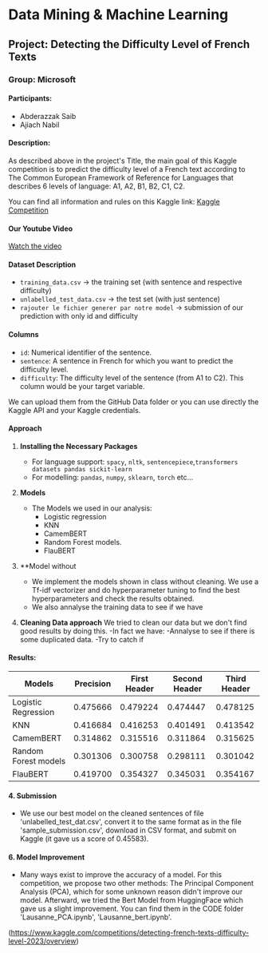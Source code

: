 # Data Mining & Machine Learning

## Project: Detecting the Difficulty Level of French Texts

### Group: Microsoft

#### Participants:
- Abderazzak Saib
- Ajiach Nabil

#### Description:
As described above in the project's Title, the main goal of this Kaggle competition is to predict the difficulty level of a French text according to The Common European Framework of Reference for Languages that describes 6 levels of language: A1, A2, B1, B2, C1, C2.

You can find all information and rules on this Kaggle link: [Kaggle Competition](https://www.kaggle.com/competitions/detecting-french-texts-difficulty-level-2023/overview)

#### Our Youtube Video 
[Watch the video](#)

#### Dataset Description
- `training_data.csv` -> the training set (with sentence and respective difficulty)
- `unlabelled_test_data.csv` -> the test set (with just sentence)
- `rajouter le fichier generer par notre model` -> submission of our prediction with only id and difficulty

#### Columns
- `id`: Numerical identifier of the sentence.
- `sentence`: A sentence in French for which you want to predict the difficulty level.
- `difficulty`: The difficulty level of the sentence (from A1 to C2). This column would be your target variable.

We can upload them from the GitHub Data folder or you can use directly the Kaggle API and your Kaggle credentials.

#### Approach
1. **Installing the Necessary Packages**
   - For language support: `spacy`, `nltk`, `sentencepiece`,`transformers datasets pandas sickit-learn`
   - For modelling: `pandas`, `numpy`, `sklearn`, `torch` etc...

2. **Models**
   - The Models we used in our analysis:
     - Logistic regression
     - KNN
     - CamemBERT
     - Random Forest models.
     - FlauBERT
       

3. **Model without 
   - We implement the models shown in class without cleaning. We use a Tf-idf vectorizer and do hyperparameter tuning to find the best hyperparameters and check the results obtained.
   - We also annalyse the training data to see if we have 

4. **Cleaning Data approach**
 We tried to clean our data but we don't find good results by doing this.
   -In fact we have: -Annalyse to see if there is some duplicated data.
                     -Try to catch if

#### Results:
| Models                    | Precision | First Header | Second Header | Third Header |
|---------------------------|-----------|--------------|---------------|--------------|
| Logistic Regression       | 0.475666  | 0.479224     | 0.474447      | 0.478125     |
| KNN                         | 0.416684  | 0.416253     | 0.401491      | 0.413542     |
| CamemBERT                   | 0.314862  | 0.315516     | 0.311864      | 0.315625     |
|Random Forest models                        | 0.301306  | 0.300758     | 0.298111      | 0.301042     |
| FlauBERT                   | 0.419700  | 0.354327     | 0.345031      | 0.354167     |


#### 4. Submission
- We use our best model on the cleaned sentences of file 'unlabelled_test_dat.csv', convert it to the same format as in the file 'sample_submission.csv', download in CSV format, and submit on Kaggle (it gave us a score of 0.45583).

#### 6. Model Improvement
- Many ways exist to improve the accuracy of a model. For this competition, we propose two other methods: The Principal Component Analysis (PCA), which for some unknown reason didn't improve our model. Afterward, we tried the Bert Model from HuggingFace which gave us a slight improvement. You can find them in the CODE folder 'Lausanne_PCA.ipynb', 'Lausanne_bert.ipynb'.


(https://www.kaggle.com/competitions/detecting-french-texts-difficulty-level-2023/overview)
